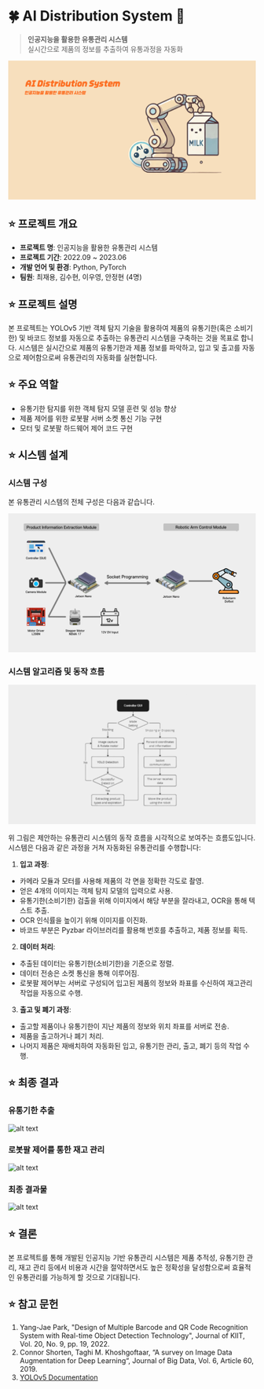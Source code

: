 # 🍀 AI Distribution System 🌺

> **인공지능을 활용한 유통관리 시스템**  
> 실시간으로 제품의 정보를 추출하여 유통과정을 자동화

![alt text](./image//main.png)

## ⭐ 프로젝트 개요

- **프로젝트 명**: 인공지능을 활용한 유통관리 시스템
- **프로젝트 기간**: 2022.09 ~ 2023.06
- **개발 언어 및 환경**: Python, PyTorch
- **팀원**: 최재용, 김수현, 이우영, 안정현 (4명)

## ⭐ 프로젝트 설명

본 프로젝트는 YOLOv5 기반 객체 탐지 기술을 활용하여 제품의 유통기한(혹은 소비기한) 및 바코드 정보를 자동으로 추출하는 유통관리 시스템을 구축하는 것을 목표로 합니다. 시스템은 실시간으로 제품의 유통기한과 제품 정보를 파악하고, 입고 및 출고를 자동으로 제어함으로써 유통관리의 자동화를 실현합니다.

## ⭐ 주요 역할

- 유통기한 탐지를 위한 객체 탐지 모델 훈련 및 성능 향상
- 제품 제어를 위한 로봇팔 서버 소켓 통신 기능 구현
- 모터 및 로봇팔 하드웨어 제어 코드 구현

## ⭐ 시스템 설계

### 시스템 구성

본 유통관리 시스템의 전체 구성은 다음과 같습니다.

![alt text](./image/config.png)


### 시스템 알고리즘 및 동작 흐름

![alt text](./image/flow.png)

위 그림은 제안하는 유통관리 시스템의 동작 흐름을 시각적으로 보여주는 흐름도입니다. 시스템은 다음과 같은 과정을 거쳐 자동화된 유통관리를 수행합니다:

1. **입고 과정**:

- 카메라 모듈과 모터를 사용해 제품의 각 면을 정확한 각도로 촬영.
- 얻은 4개의 이미지는 객체 탐지 모델의 입력으로 사용.
- 유통기한(소비기한) 검출을 위해 이미지에서 해당 부분을 잘라내고, OCR을 통해 텍스트 추출.
- OCR 인식률을 높이기 위해 이미지를 이진화.
- 바코드 부분은 Pyzbar 라이브러리를 활용해 번호를 추출하고, 제품 정보를 획득.

2. **데이터 처리**:

- 추출된 데이터는 유통기한(소비기한)을 기준으로 정렬.
- 데이터 전송은 소켓 통신을 통해 이루어짐.
- 로봇팔 제어부는 서버로 구성되어 입고된 제품의 정보와 좌표를 수신하여 재고관리 작업을 자동으로 수행.

3. **출고 및 폐기 과정**:
- 출고할 제품이나 유통기한이 지난 제품의 정보와 위치 좌표를 서버로 전송.
- 제품을 출고하거나 폐기 처리.
- 나머지 제품은 재배치하여 자동화된 입고, 유통기한 관리, 출고, 폐기 등의 작업 수행.

## ⭐ 최종 결과

### 유통기한 추출

![alt text](./image/detectionImg.png)

### 로봇팔 제어를 통한 재고 관리

![alt text](./image/robotImg.jpeg)

### 최종 결과물

![alt text](./image/result.jpeg)

## ⭐ 결론

본 프로젝트를 통해 개발된 인공지능 기반 유통관리 시스템은 제품 추적성, 유통기한 관리, 재고 관리 등에서 비용과 시간을 절약하면서도 높은 정확성을 달성함으로써 효율적인 유통관리를 가능하게 할 것으로 기대됩니다.

## ⭐ 참고 문헌

1. Yang-Jae Park, "Design of Multiple Barcode and QR Code Recognition System with Real-time Object Detection Technology", Journal of KIIT, Vol. 20, No. 9, pp. 19, 2022.
2. Connor Shorten, Taghi M. Khoshgoftaar, “A survey on Image Data Augmentation for Deep Learning“, Journal of Big Data, Vol. 6, Article 60, 2019.
3. [YOLOv5 Documentation](https://pytorch.org/hub/ultralytics_yolov5/)
